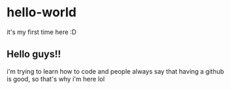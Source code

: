 # hello-world
it's my first time here :D

## Hello guys!!
i'm trying to learn how to code and people always say that having a github is good, so that's why i'm here lol

